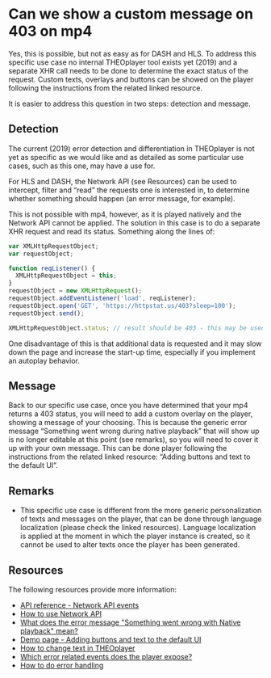 # Can we show a custom message on 403 on mp4

Yes, this is possible, but not as easy as for DASH and HLS. To address this specific use case no internal THEOplayer tool exists yet (2019) and a separate XHR call needs to be done to determine the exact status of the request. Custom texts, overlays and buttons can be showed on the player following the instructions from the related linked resource.

It is easier to address this question in two steps: detection and message.

## Detection

The current (2019) error detection and differentiation in THEOplayer is not yet as specific as we would like and as detailed as some particular use cases, such as this one, may have a use for.

For HLS and DASH, the Network API (see Resources) can be used to intercept, filter and “read” the requests one is interested in, to determine whether something should happen (an error message, for example).

This is not possible with mp4, however, as it is played natively and the Network API cannot be applied. The solution in this case is to do a separate XHR request and read its status. Something along the lines of:

```js
var XMLHttpRequestObject;
var requestObject;

function reqListener() {
  XMLHttpRequestObject = this;
}
requestObject = new XMLHttpRequest();
requestObject.addEventListener('load', reqListener);
requestObject.open('GET', 'https://httpstat.us/403?sleep=100');
requestObject.send();

XMLHttpRequestObject.status; // result should be 403 - this may be used for a control that, if true, prints on the overlay the desired error message.
```

One disadvantage of this is that additional data is requested and it may slow down the page and increase the start-up time, especially if you implement an autoplay behavior.

## Message

Back to our specific use case, once you have determined that your mp4 returns a 403 status, you will need to add a custom overlay on the player, showing a message of your choosing. This is because the generic error message “Something went wrong during native playback” that will show up is no longer editable at this point (see remarks), so you will need to cover it up with your own message. This can be done player following the instructions from the related linked resource: “Adding buttons and text to the default UI”.

## Remarks

- This specific use case is different from the more generic personalization of texts and messages on the player, that can be done through language localization (please check the linked resources). Language localization is applied at the moment in which the player instance is created, so it cannot be used to alter texts once the player has been generated.

## Resources

The following resources provide more information:

- [API reference - Network API events](pathname:///theoplayer/v6/api-reference/web/interfaces/NetworkEventMap.html)
- [How to use Network API](../how-to-guides/08-network/00-introduction.md)
- [What does the error message "Something went wrong with Native playback" mean?](19-what-does-error-something-went-wrong-during-playback-mean.md)
- [Demo page - Adding buttons and text to the default UI](http://demo.theoplayer.com/adding-buttons-text-overlay-to-theoplayer)
- [How to change text in THEOplayer](41-how-to-change-text-in-theoplayer.md)
- [Which error related events does the player expose?](15-which-error-related-events-does-player-expose.md)
- [How to do error handling](../how-to-guides/07-miscellaneous/04-error/01-how-to-do-error-handling.md)
